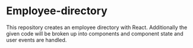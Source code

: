 # Employee-directory
This repository creates an employee directory with React.  Additionally the given code will be broken up into components and component state and user events are handled.
